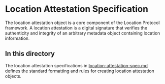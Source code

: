 # Location Attestation Specification

The location attestation object is a core component of the Location Protocol framework. A location attestation is a digital signature that verifies the authenticity and integrity of an arbitrary metadata object containing location information.  

## In this directory

The location attestation specifications in [location-attestation-spec.md](./location-attestation-spec.md) defines the standard formatting and rules for creating location attestation objects.
